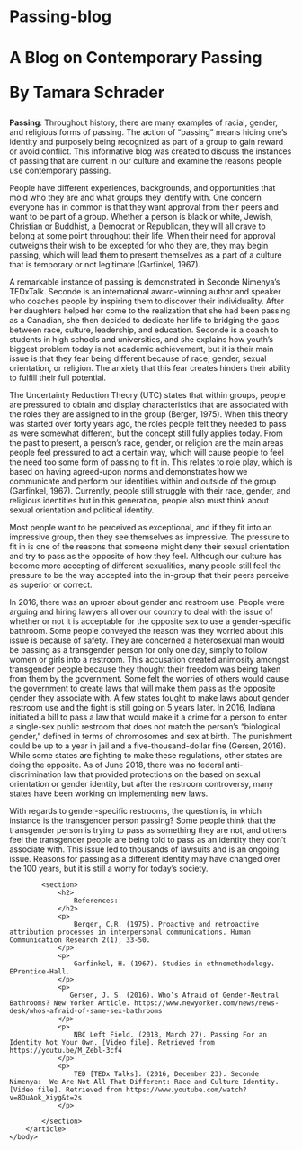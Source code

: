 # Passing-blog


<!DOCTYPE html>
<html lang="en">
    <head>
        <meta charset="UTF-8"/>
		<meta name="keywords" content =""/>
		<meta name="viewport" content="width=device-width, initial-scale=1.0" />
        <title>A Blog on Contemporary Passing</title>
        <link rel="stylesheet" href="Blog_Stylesheet.css">
    </head>
    <body>
        <div id="heading">
            <h1>
                A Blog on Contemporary Passing <p>By Tamara Schrader</p>
            </h1>
        </div>
        <article>
            <p><b>Passing</b>: Throughout history, there are many examples of racial, gender, and religious forms of passing. The action of “passing” means hiding one’s identity and purposely being recognized as part of a group to gain reward or avoid conflict.  This informative blog was created to discuss the instances of passing that are current in our culture and examine the reasons people use contemporary passing. </p>
            <p>People have different experiences, backgrounds, and opportunities that mold who they are and what groups they identify with. One concern everyone has in common is that they want approval from their peers and want to be part of a group. Whether a person is black or white, Jewish, Christian or Buddhist, a Democrat or Republican, they will all crave to belong at some point throughout their life. When their need for approval outweighs their wish to be excepted for who they are, they may begin passing, which will lead them to present themselves as a part of a culture that is temporary or not legitimate (Garfinkel, 1967).</p>
            <p>A remarkable instance of passing is demonstrated in Seconde Nimenya’s TEDxTalk. Seconde is an international award-winning author and speaker who coaches people by inspiring them to discover their individuality. After her daughters helped her come to the realization that she had been passing as a Canadian, she then decided to dedicate her life to bridging the gaps between race, culture, leadership, and education. Seconde is a coach to students in high schools and universities, and she explains how youth’s biggest problem today is not academic achievement, but it is their main issue is that they fear being different because of race, gender, sexual orientation, or religion. The anxiety that this fear creates hinders their ability to fulfill their full potential.  </p>
            <p>The Uncertainty Reduction Theory (UTC) states that within groups, people are pressured to obtain and display characteristics that are associated with the roles they are assigned to in the group (Berger, 1975). When this theory was started over forty years ago, the roles people felt they needed to pass as were somewhat different, but the concept still fully applies today. From the past to present, a person’s race, gender, or religion are the main areas people feel pressured to act a certain way, which will cause people to feel the need too some form of passing to fit in. This relates to role play, which is based on having agreed-upon norms and demonstrates how we communicate and perform our identities within and outside of the group (Garfinkel, 1967). Currently, people still struggle with their race, gender, and religious identities but in this generation, people also must think about sexual orientation and political identity.  </p>
            <p>Most people want to be perceived as exceptional, and if they fit into an impressive group, then they see themselves as impressive. The pressure to fit in is one of the reasons that someone might deny their sexual orientation and try to pass as the opposite of how they feel. Although our culture has become more accepting of different sexualities, many people still feel the pressure to be the way accepted into the in-group that their peers perceive as superior or correct.</p>
            <p>In 2016, there was an uproar about gender and restroom use. People were arguing and hiring lawyers all over our country to deal with the issue of whether or not it is acceptable for the opposite sex to use a gender-specific bathroom. Some people conveyed the reason was they worried about this issue is because of safety. They are concerned a heterosexual man would be passing as a transgender person for only one day, simply to follow women or girls into a restroom. This accusation created animosity amongst transgender people because they thought their freedom was being taken from them by the government. Some felt the worries of others would cause the government to create laws that will make them pass as the opposite gender they associate with. A few states fought to make laws about gender restroom use and the fight is still going on 5 years later. In 2016, Indiana initiated a bill to pass a law that would make it a crime for a person to enter a single-sex public restroom that does not match the person’s “biological gender,” defined in terms of chromosomes and sex at birth. The punishment could be up to a year in jail and a five-thousand-dollar fine (Gersen, 2016).  While some states are fighting to make these regulations, other states are doing the opposite. As of June 2018, there was no federal anti-discrimination law that provided protections on the based on  sexual orientation or gender identity, but after the restroom controversy, many states have been working on implementing new laws.  </p>
            <p>With regards to gender-specific restrooms, the question is, in which instance is the transgender person passing? Some people think that the transgender person is trying to pass as something they are not, and others feel the transgender people are being told to pass as an identity they don’t associate with. This issue led to thousands of lawsuits and is an ongoing issue. Reasons for passing as a different identity may have changed over the 100 years, but it is still a worry for today’s society.   </p>
            
            <section>
                <h2>
                    References:
                </h2>
                <p>
                    Berger, C.R. (1975). Proactive and retroactive attribution processes in interpersonal communications. Human Communication Research 2(1), 33-50. 
                </p>
                <p>
                    Garfinkel, H. (1967). Studies in ethnomethodology. EPrentice-Hall. 
                </p>
                <p>
                   Gersen, J. S. (2016). Who’s Afraid of Gender-Neutral Bathrooms? New Yorker Article. https://www.newyorker.com/news/news-desk/whos-afraid-of-same-sex-bathrooms 
                </p>
                <p>
                    NBC Left Field. (2018, March 27). Passing For an Identity Not Your Own. [Video file]. Retrieved from https://youtu.be/M_Zebl-3cf4 
                </p>
                <p>
                    TED [TEDx Talks]. (2016, December 23). Seconde Nimenya:  We Are Not All That Different: Race and Culture Identity. [Video file]. Retrieved from https://www.youtube.com/watch?v=8QuAok_Xiyg&t=2s 
                </p>
                
            </section>
        </article>
    </body>  
</html>

